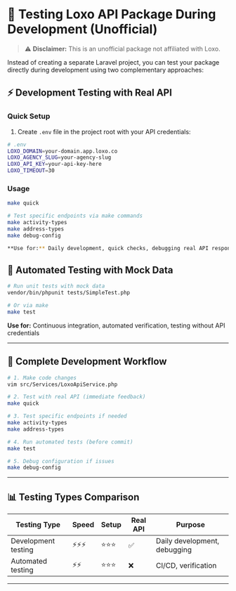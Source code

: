 # 🚀 Testing Loxo API Package During Development (Unofficial)

> ⚠️ **Disclaimer:** This is an unofficial package not affiliated with Loxo.

Instead of creating a separate Laravel project, you can test your package directly during development using two complementary approaches:

## ⚡ Development Testing with Real API

### Quick Setup
1. Create `.env` file in the project root with your API credentials:
```bash
# .env
LOXO_DOMAIN=your-domain.app.loxo.co
LOXO_AGENCY_SLUG=your-agency-slug
LOXO_API_KEY=your-api-key-here
LOXO_TIMEOUT=30
```

### Usage
```bash
make quick

# Test specific endpoints via make commands
make activity-types
make address-types
make debug-config

**Use for:** Daily development, quick checks, debugging real API responses
```

## 🧪 Automated Testing with Mock Data

```bash
# Run unit tests with mock data
vendor/bin/phpunit tests/SimpleTest.php

# Or via make
make test
```

**Use for:** Continuous integration, automated verification, testing without API credentials

---

## 🚀 Complete Development Workflow

```bash
# 1. Make code changes
vim src/Services/LoxoApiService.php

# 2. Test with real API (immediate feedback)
make quick

# 3. Test specific endpoints if needed
make activity-types
make address-types

# 4. Run automated tests (before commit)
make test

# 5. Debug configuration if issues
make debug-config
```

---

## 📊 Testing Types Comparison

| Testing Type        | Speed | Setup | Real API | Purpose                      |
| ------------------- | ----- | ----- | -------- | ---------------------------- |
| Development testing | ⚡⚡⚡   | ⭐⭐⭐   | ✅        | Daily development, debugging |
| Automated testing   | ⚡⚡    | ⭐⭐⭐   | ❌        | CI/CD, verification          |

---
